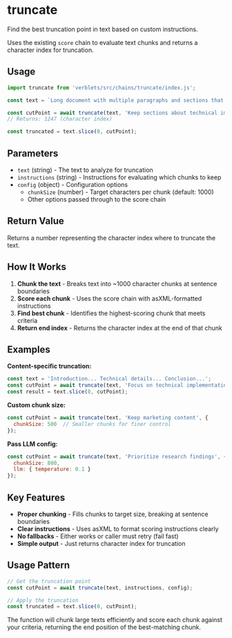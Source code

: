 # truncate

Find the best truncation point in text based on custom instructions.

Uses the existing `score` chain to evaluate text chunks and returns a character index for truncation.

## Usage

```javascript
import truncate from 'verblets/src/chains/truncate/index.js';

const text = `Long document with multiple paragraphs and sections that needs intelligent truncation based on specific criteria...`;

const cutPoint = await truncate(text, 'Keep sections about technical implementation');
// Returns: 1247 (character index)

const truncated = text.slice(0, cutPoint);
```

## Parameters

- `text` (string) - The text to analyze for truncation
- `instructions` (string) - Instructions for evaluating which chunks to keep
- `config` (object) - Configuration options
  - `chunkSize` (number) - Target characters per chunk (default: 1000)
  - Other options passed through to the score chain

## Return Value

Returns a number representing the character index where to truncate the text.

## How It Works

1. **Chunk the text** - Breaks text into ~1000 character chunks at sentence boundaries
2. **Score each chunk** - Uses the score chain with asXML-formatted instructions
3. **Find best chunk** - Identifies the highest-scoring chunk that meets criteria
4. **Return end index** - Returns the character index at the end of that chunk

## Examples

**Content-specific truncation:**
```javascript
const text = 'Introduction... Technical details... Conclusion...';
const cutPoint = await truncate(text, 'Focus on technical implementation only');
const result = text.slice(0, cutPoint);
```

**Custom chunk size:**
```javascript
const cutPoint = await truncate(text, 'Keep marketing content', {
  chunkSize: 500  // Smaller chunks for finer control
});
```

**Pass LLM config:**
```javascript
const cutPoint = await truncate(text, 'Prioritize research findings', {
  chunkSize: 800,
  llm: { temperature: 0.1 }
});
```

## Key Features

- **Proper chunking** - Fills chunks to target size, breaking at sentence boundaries
- **Clear instructions** - Uses asXML to format scoring instructions clearly
- **No fallbacks** - Either works or caller must retry (fail fast)
- **Simple output** - Just returns character index for truncation

## Usage Pattern

```javascript
// Get the truncation point
const cutPoint = await truncate(text, instructions, config);

// Apply the truncation
const truncated = text.slice(0, cutPoint);
```

The function will chunk large texts efficiently and score each chunk against your criteria, returning the end position of the best-matching chunk.